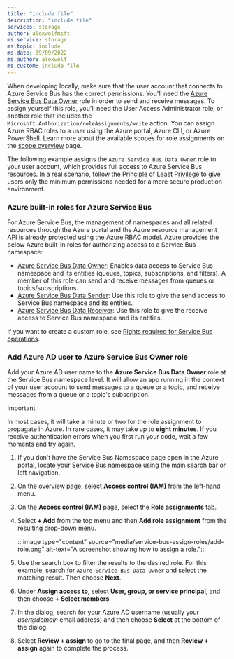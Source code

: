 ```yaml
---
title: "include file"
description: "include file"
services: storage
author: alexwolfmsft
ms.service: storage
ms.topic: include
ms.date: 09/09/2022
ms.author: alexwolf
ms.custom: include file
---
```


When developing locally, make sure that the user account that connects to Azure Service Bus has the correct permissions. You'll need the [Azure Service Bus Data Owner](../../../articles/role-based-access-control/built-in-roles.md#azure-service-bus-data-owner) role in order to send and receive messages. To assign yourself this role, you'll need the User Access Administrator role, or another role that includes the `Microsoft.Authorization/roleAssignments/write` action. You can assign Azure RBAC roles to a user using the Azure portal, Azure CLI, or Azure PowerShell. Learn more about the available scopes for role assignments on the [scope overview](/azure/role-based-access-control/scope-overview) page.

The following example assigns the `Azure Service Bus Data Owner` role to your user account, which provides full access to Azure Service Bus resources. In a real scenario, follow the [Principle of Least Privilege](/azure/active-directory/develop/secure-least-privileged-access) to give users only the minimum permissions needed for a more secure production environment.

### Azure built-in roles for Azure Service Bus
For Azure Service Bus, the management of namespaces and all related resources through the Azure portal and the Azure resource management API is already protected using the Azure RBAC model. Azure provides the below Azure built-in roles for authorizing access to a Service Bus namespace:

- [Azure Service Bus Data Owner](../../../articles/role-based-access-control/built-in-roles.md#azure-service-bus-data-owner): Enables data access to Service Bus namespace and its entities (queues, topics, subscriptions, and filters). A member of this role can send and receive messages from queues or topics/subscriptions. 
- [Azure Service Bus Data Sender](../../../articles/role-based-access-control/built-in-roles.md#azure-service-bus-data-sender): Use this role to give the send access to Service Bus namespace and its entities.
- [Azure Service Bus Data Receiver](../../../articles/role-based-access-control/built-in-roles.md#azure-service-bus-data-receiver): Use this role to give the receive access to Service Bus namespace and its entities.

If you want to create a custom role, see [Rights required for Service Bus operations](../../../articles/service-bus-messaging/service-bus-sas.md#rights-required-for-service-bus-operations).

### Add Azure AD user to Azure Service Bus Owner role

Add your Azure AD user name to the **Azure Service Bus Data Owner** role at the Service Bus namespace level. It will allow an app running in the context of your user account to send messages to a queue or a topic, and receive messages from a queue or a topic's subscription. 

> [!IMPORTANT]
> In most cases, it will take a minute or two for the role assignment to propagate in Azure. In rare cases, it may take up to **eight minutes**. If you receive authentication errors when you first run your code, wait a few moments and try again.

1. If you don't have the Service Bus Namespace page open in the Azure portal, locate your Service Bus namespace using the main search bar or left navigation.
2. On the overview page, select **Access control (IAM)** from the left-hand menu.	
3. On the **Access control (IAM)** page, select the **Role assignments** tab.
4. Select **+ Add** from the top menu and then **Add role assignment** from the resulting drop-down menu.

    :::image type="content" source="media/service-bus-assign-roles/add-role.png" alt-text="A screenshot showing how to assign a role.":::    
5. Use the search box to filter the results to the desired role. For this example, search for `Azure Service Bus Data Owner` and select the matching result. Then choose **Next**.
1. Under **Assign access to**, select **User, group, or service principal**, and then choose **+ Select members**.

    
1. In the dialog, search for your Azure AD username (usually your *user@domain* email address) and then choose **Select** at the bottom of the dialog. 
1. Select **Review + assign** to go to the final page, and then **Review + assign** again to complete the process.

